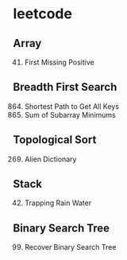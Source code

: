 # leetcode
## Array
41. First Missing Positive

## Breadth First Search
864. Shortest Path to Get All Keys
907. Sum of Subarray Minimums

## Topological Sort
269. Alien Dictionary

## Stack
42. Trapping Rain Water

## Binary Search Tree
99. Recover Binary Search Tree
